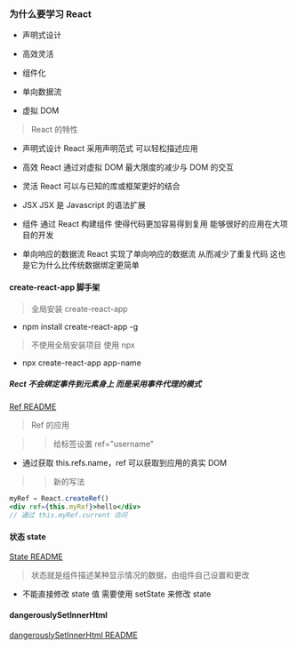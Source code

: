 ### 为什么要学习 React

- 声明式设计

- 高效灵活

- 组件化

- 单向数据流

- 虚拟 DOM

> React 的特性

- 声明式设计 React 采用声明范式 可以轻松描述应用

- 高效 React 通过对虚拟 DOM 最大限度的减少与 DOM 的交互

- 灵活 React 可以与已知的库或框架更好的结合

- JSX JSX 是 Javascript 的语法扩展

- 组件 通过 React 构建组件 使得代码更加容易得到复用 能够很好的应用在大项目的开发

- 单向响应的数据流 React 实现了单向响应的数据流 从而减少了重复代码 这也是它为什么比传统数据绑定更简单

#### create-react-app 脚手架

> 全局安装 create-react-app

- npm install create-react-app -g

> 不使用全局安装项目 使用 npx

- npx create-react-app app-name

##### Rect 不会绑定事件到元素身上 而是采用事件代理的模式

[Ref README](./src/components/ref/RefComponent.jsx)

> Ref 的应用

> > 给标签设置 ref="username"

- 通过获取 this.refs.name，ref 可以获取到应用的真实 DOM

> > 新的写法

```jsx
myRef = React.createRef()
<div ref={this.myRef}>hello</div>
// 通过 this.myRef.current 访问
```

#### 状态 state

[State README](./src/components/state/State.jsx)

> 状态就是组件描述某种显示情况的数据，由组件自己设置和更改

- 不能直接修改 state 值 需要使用 setState 来修改 state

#### dangerouslySetInnerHtml

[dangerouslySetInnerHtml README](./src/components/dangerouslySetInnerHtml/DangerouslySetInnerHtml.jsx)
